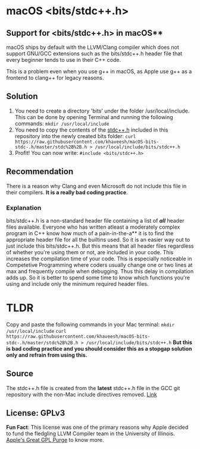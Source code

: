 # macOS <bits/stdc++.h>

## Support for &lt;bits/stdc++.h> in macOS\*\*

macOS ships by default with the LLVM/Clang compiler which does not support GNU/GCC extensions such as the bits/stdc++.h header file that every beginner tends to use in their C++ code.

This is a problem even when you use g++ in macOS, as Apple use g++ as a frontend to clang++ for legacy reasons.

## Solution

1. You need to create a directory 'bits' under the folder /usr/local/include.
   This can be done by opening Terminal and running the following commands:
   `mkdir /usr/local/include`
2. You need to copy the contents of the [stdc++.h](../blob/master/stdc++.h) included in this repository into the newly created bits folder:
   `curl https://raw.githubusercontent.com/khaveesh/macOS-bits-stdc-.h/master/stdc%2B%2B.h > /usr/local/include/bits/stdc++.h`
3. Profit! You can now write:
   `#include <bits/stdc++.h>`

## Recommendation

There is a reason why Clang and even Microsoft do not include this file in their compilers. **It is a really bad coding practice**.

### Explanation

bits/stdc++.h is a non-standard header file containing a list of **_all_** header files available. Everyone who has written atleast a moderately complex program in C++ know how much of a pain-in-the-a\*\* it is to find the appropriate header file for all the builtins used. So it is an easier way out to just include this bits/stdc++.h. But this means that all header files regardless of whether you're using them or not, are included in your code. This increases the compilation time of your code. This is especially noticeable in Competetive Programming where coders usually change one or two lines at max and frequently compile when debugging. Thus this delay in compilation adds up. So it is better to spend some time to know which functions you're using and include only the minimum required header files.

# TLDR

Copy and paste the following commands in your Mac terminal:
`mkdir /usr/local/include`
`curl https://raw.githubusercontent.com/khaveesh/macOS-bits-stdc-.h/master/stdc%2B%2B.h > /usr/local/include/bits/stdc++.h`
**But this is bad coding practice and you should consider this as a stopgap solution only and refrain from using this.**

## Source

The stdc++.h file is created from the **latest** stdc++.h file in the GCC git repository with the non-Mac include directives removed. [Link](https://raw.githubusercontent.com/gcc-mirror/gcc/master/libstdc%2B%2B-v3/include/precompiled/stdc%2B%2B.h)

## License: GPLv3

**Fun Fact**: This license was one of the primary reasons why Apple decided to fund the fledgling LLVM Compiler team in the University of Illinois. [Apple's Great GPL Purge](http://meta.ath0.com/2012/02/05/apples-great-gpl-purge/) to know more.
